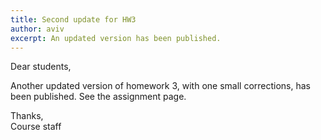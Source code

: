 ```yaml
---
title: Second update for HW3
author: aviv
excerpt: An updated version has been published.
---
```


Dear students,

Another updated version of homework 3, with one small corrections, has been published.
See the assignment page.

Thanks,<br>
Course staff


